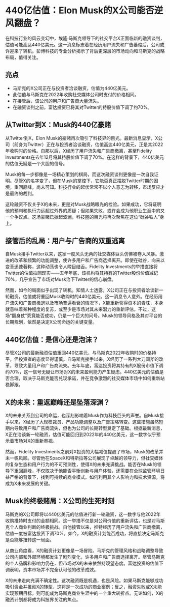# 440亿估值：Elon Musk的X公司能否逆风翻盘？

在科技行业的风云变幻中，埃隆·马斯克领导下的社交平台X正面临新的融资谈判，估值可能高达440亿美元。这一消息标志着在经历用户流失和广告萎缩后，公司或许迎来了转机。彭博科技的专业分析揭示了背后更深层的市场动向和马斯克的战略布局，值得关注。

## 亮点
- 马斯克的X公司正在与投资者洽谈融资，估值为440亿美元。
- 此估值与马斯克在2022年收购社交媒体公司时支付的价格相同。
- 在接管后，该公司的用户和广告商大量流失。
- 在融资谈判之前，富达投资已将其对Twitter的持股价值下调了约70%。

## 从Twitter到X：Musk的440亿豪赌
从Twitter到X，Elon Musk的豪赌再次吸引了科技界的目光。最新消息显示，X公司（前身为Twitter）正在与投资者洽谈融资，估值高达440亿美元，正是其2022年收购时的价格。自那以后，X经历了用户流失和广告商撤离，甚至Fidelity Investments在去年12月将其持股价值下调了70%。在这样的背景下，440亿美元的估值无疑是一个大胆的信号。

Musk的每一步都像是一场精心策划的棋局，而这次融资谈判更像是一次自我证明。尽管X的名字变了，但在Musk的掌控下，它能否真正摆脱Twitter时期的困境，重回巅峰，尚未可知。科技行业的起伏常常不以个人意志为转移，市场反应才是最终的裁判。

这轮融资不仅关乎X的未来，更是对Musk战略眼光的检验。如果成功，它将证明他的预判和执行力远超过外界的质疑；但如果失败，或许会成为他职业生涯中的又一个争议点。这场豪赌已掀起波澜，科技圈的目光将再次聚焦在这位“硅谷铁人”身上。

## 接管后的乱局：用户与广告商的双重逃离
自Musk接手Twitter以来，这家一度风头无两的社交媒体巨头仿佛被卷入风暴。激进的改革和频繁的功能调整，使许多用户和广告商选择离开。即使在硅谷，向来以变革迅速著称，这种动荡也令人瞠目结舌。Fidelity Investments的举措直接将Twitter的估值拉回现实——去年年底，该机构将其持有的Twitter股份价值减记70%，几乎宣告了市场对Musk治下Twitter的信心崩盘。

然而，如今的局面似乎出现了转机。知情人士透露，X公司正在与投资者洽谈新一轮融资，估值或将重回Musk收购时的440亿美元。这一消息令人意外。在经历用户流失和广告商撤退以及市场普遍看衰的情况下，X能重新获得资本的青睐，本身就意味着某种程度的复苏，或至少是市场对其未来潜力的重新评估。不过，这场“翻身仗”究竟能否成功，仍是一个巨大的问号。Musk的领导风格及其对平台的长期规划，依然是决定X公司命运的关键变量。

## 440亿估值：是信心还是泡沫？
尽管X公司的最新融资估值重回440亿美元，与马斯克2022年收购时的价格持平，但投资者的态度显得谨慎。自马斯克接手以来，X经历了一系列大刀阔斧的改革，导致大量用户和广告商流失。去年年底，富达投资将其持有的X股份市值下调约70%，这一信号无疑让市场对X的未来盈利能力产生疑虑。440亿美元的估值是否合理，取决于马斯克能否兑现承诺，并在竞争激烈的社交媒体市场中如何重新站稳脚跟。

## X的未来：重返巅峰还是坠落深渊？
X的未来关系到公司的命运，也深刻影响着Musk作为科技巨头的声誉。自Musk接手以来，X经历了大规模裁员、产品功能调整以及广告策略转变。这些措施虽然短期内导致用户和广告商流失，但也为公司的长期转型奠定了基础。根据最新消息，X正在洽谈新一轮融资，估值可能回归到2022年的440亿美元，这一数字似乎预示着市场对X的重新审视。

然而，Fidelity Investments之前对X投资的大幅减值提醒了市场，Musk的改革并未一帆风顺。尽管他在SpaceX和特斯拉等公司展现了卓越的领导力，但社交媒体的复杂生态和用户行为的不可预测性，使得X的未来充满挑战。能否在Musk的领导下重回巅峰，不仅取决于他能否平衡创新与用户体验，还需要在全球监管环境日益严格的背景下，找到可持续的商业模式。如何利用其个人影响力和技术资源，将成为X未来发展的关键。

## Musk的终极赌局：X公司的生死时刻
马斯克的X公司即将以440亿美元的估值进行新一轮融资，这一数字与他2022年收购推特时支付的金额相同。这一举措不仅是对公司价值的重新评估，也是对马斯克个人商业判断的终极挑战。自他接管以来，推特经历了用户流失和广告商撤离，估值一度被富达投资下调70%。如今，X的融资计划能否成功，将直接决定马斯克是否能够扭转这一局面。

从商业角度看，X的融资计划更像是一场冒险。马斯克的管理风格和战略调整导致公司内部和外部环境都发生了剧烈变化，许多用户和广告商选择离开。尽管马斯克的个人品牌和影响力仍在，但市场对X的未来依然持观望态度。富达投资的估值下调表明，资本市场并不完全认可他的改革成效。

X的未来走向充满不确定性。这次融资既是机遇，也是风险。如果马斯克能够成功吸引资金并推动X的转型，这将是一次成功的商业案例；反之，融资失败或X未能实现预期目标，则可能成为马斯克商业生涯中的一个重大转折点。无论如何，X的融资计划都将成为科技界关注的焦点。